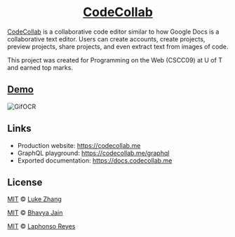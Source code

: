 <h1 align="center">
  <a href="https://codecollab.me">CodeCollab</a>
</h1>

[CodeCollab][1] is a collaborative code editor similar to how Google Docs is a collaborative text editor. Users can create accounts, create projects, preview projects, share projects, and even extract text from images of code.

This project was created for Programming on the Web (CSCC09) at U of T and earned top marks. 

## [Demo](https://www.youtube.com/watch?v=vf6fZMGhPdo)

![GifOCR](https://user-images.githubusercontent.com/13020652/118185971-27c82480-b40b-11eb-86e3-f721a00356c5.gif)

## Links

-   Production website: https://codecollab.me
-   GraphQL playground: https://codecollab.me/graphql
-   Exported documentation: https://docs.codecollab.me


## License
[MIT](./LICENSE) &copy; [Luke Zhang](https://github.com/Smawllie)

[MIT](./LICENSE) &copy; [Bhavya Jain](https://github.com/bjain853)

[MIT](./LICENSE) &copy; [Laphonso Reyes](https://github.com/poncie)

[1]: https://codecollab.me
[2]: https://www.youtube.com/watch?v=vf6fZMGhPdo
